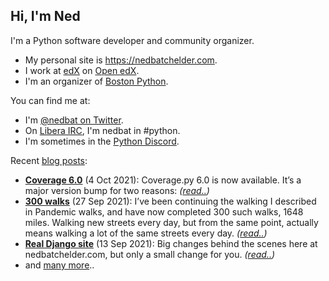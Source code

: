 <!--

Process this file with cog:

    $ python -m pip install -r requirements.pip
    $ python -m cogapp -r README.md

-->

## Hi, I'm Ned

I'm a Python software developer and community organizer.

- My personal site is https://nedbatchelder.com.
- I work at [edX](https://edx.org) on [Open edX](https://openedx.org).
- I'm an organizer of [Boston Python][bp].

You can find me at:

- I'm [@nedbat on Twitter][twitter].
- On [Libera IRC][libera], I'm nedbat in #python.
- I'm sometimes in the [Python Discord][discord].

Recent [blog posts][blog]:

<!-- [[[cog
    import datetime
    import cog
    import requests

    data = requests.get("https://nedbatchelder.com/summary.json").json()
    for entry in data["entries"][:3]:
        when = datetime.datetime.strptime(entry['when_iso'], "%Y%m%d")
        cog.out(f"- **[{entry['title']}]({entry['url']})** ({when:%-d %b %Y}): ")
        cog.out(f"{entry['description_text']} *([read..]({entry['url']}))*")
        cog.outl()
    # Have to print this from in here to get the spacing right.
    cog.outl("- and [many more][blog]..")
]]] -->
- **[Coverage 6.0](https://nedbatchelder.com/blog/202110/coverage_60.html)** (4 Oct 2021): Coverage.py 6.0 is now available. It’s a major version bump for two reasons: *([read..](https://nedbatchelder.com/blog/202110/coverage_60.html))*
- **[300 walks](https://nedbatchelder.com/blog/202109/300_walks.html)** (27 Sep 2021): I’ve been continuing the walking I described in Pandemic walks, and have now completed 300 such walks, 1648 miles. Walking new streets every day, but from the same point, actually means walking a lot of the same streets every day. *([read..](https://nedbatchelder.com/blog/202109/300_walks.html))*
- **[Real Django site](https://nedbatchelder.com/blog/202109/real_django_site.html)** (13 Sep 2021): Big changes behind the scenes here at nedbatchelder.com, but only a small change for you. *([read..](https://nedbatchelder.com/blog/202109/real_django_site.html))*
- and [many more][blog]..
<!-- [[[end]]] -->

[twitter]: https://twitter.com/nedbat
[discord]: https://pythondiscord.com
[blog]: https://nedbatchelder.com/blog
[libera]: https://libera.chat
[bp]: https://bostonpython.com
